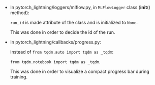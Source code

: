- In pytorch_lightning/loggers/mlflow.py, in `MLFlowLogger` class (__init__() method):
  
  `run_id` is made attribute of the class and is initialized to `None`.

  This was done in order to decide the id of the run.


- In pytorch_lightning/callbacks/progress.py:

  instead of `from tqdm.auto import tqdm as _tqdm`:

  `from tqdm.notebook import tqdm as _tqdm`.

  This was done in order to visualize a compact progress bar during training.
